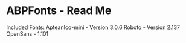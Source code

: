 # ABPFonts - Read Me

Included Fonts:
	ApteanIco-mini - Version 3.0.6
	Roboto - Version 2.137
	OpenSans - 1.101

